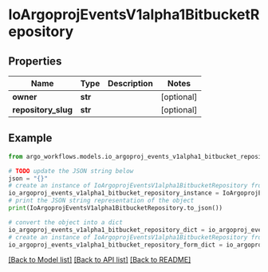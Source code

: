 # IoArgoprojEventsV1alpha1BitbucketRepository


## Properties

Name | Type | Description | Notes
------------ | ------------- | ------------- | -------------
**owner** | **str** |  | [optional] 
**repository_slug** | **str** |  | [optional] 

## Example

```python
from argo_workflows.models.io_argoproj_events_v1alpha1_bitbucket_repository import IoArgoprojEventsV1alpha1BitbucketRepository

# TODO update the JSON string below
json = "{}"
# create an instance of IoArgoprojEventsV1alpha1BitbucketRepository from a JSON string
io_argoproj_events_v1alpha1_bitbucket_repository_instance = IoArgoprojEventsV1alpha1BitbucketRepository.from_json(json)
# print the JSON string representation of the object
print(IoArgoprojEventsV1alpha1BitbucketRepository.to_json())

# convert the object into a dict
io_argoproj_events_v1alpha1_bitbucket_repository_dict = io_argoproj_events_v1alpha1_bitbucket_repository_instance.to_dict()
# create an instance of IoArgoprojEventsV1alpha1BitbucketRepository from a dict
io_argoproj_events_v1alpha1_bitbucket_repository_form_dict = io_argoproj_events_v1alpha1_bitbucket_repository.from_dict(io_argoproj_events_v1alpha1_bitbucket_repository_dict)
```
[[Back to Model list]](../README.md#documentation-for-models) [[Back to API list]](../README.md#documentation-for-api-endpoints) [[Back to README]](../README.md)


